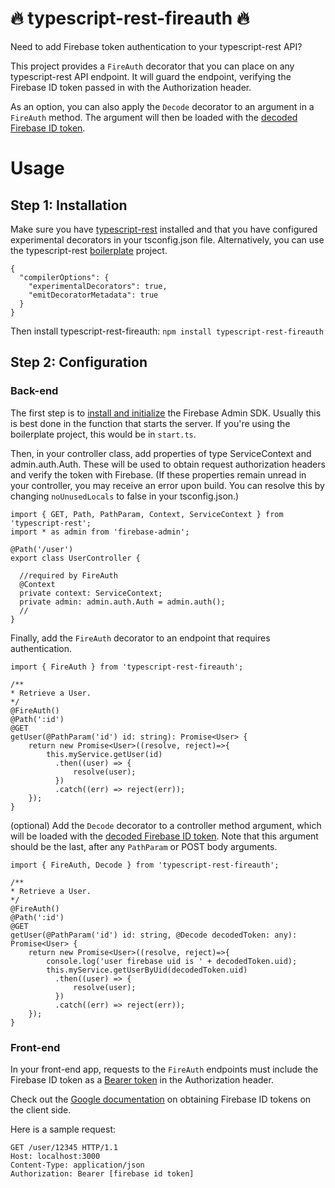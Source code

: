 # :fire: typescript-rest-fireauth :fire:
Need to add Firebase token authentication to your typescript-rest API?

This project provides a `FireAuth` decorator that you can place on any typescript-rest API endpoint. It will guard the endpoint, verifying the Firebase ID token passed in with the Authorization header.

As an option, you can also apply the `Decode` decorator to an argument in a `FireAuth` method. The argument will then be loaded with the [decoded Firebase ID token](https://firebase.google.com/docs/reference/admin/node/admin.auth.DecodedIdToken).

# Usage

## Step 1: Installation

Make sure you have [typescript-rest](https://www.npmjs.com/package/typescript-rest) installed and that you have configured experimental decorators in your tsconfig.json file. Alternatively, you can use the typescript-rest [boilerplate](https://github.com/vrudikov/typescript-rest-boilerplate) project.
```
{
  "compilerOptions": {
    "experimentalDecorators": true,
    "emitDecoratorMetadata": true
  }
}
```

Then install typescript-rest-fireauth:
`npm install typescript-rest-fireauth`

## Step 2: Configuration

### Back-end

The first step is to [install and initialize](https://firebase.google.com/docs/admin/setup/) the Firebase Admin SDK. Usually this is best done in the function that starts the server. If you're using the boilerplate project, this would be in `start.ts`.

Then, in your controller class, add properties of type ServiceContext and admin.auth.Auth. These will be used to obtain request authorization headers and verify the token with Firebase. (If these properties remain unread in your controller, you may receive an error upon build. You can resolve this by changing `noUnusedLocals` to false in your tsconfig.json.)

  ```
  import { GET, Path, PathParam, Context, ServiceContext } from 'typescript-rest';
  import * as admin from 'firebase-admin';

  @Path('/user')
  export class UserController {

    //required by FireAuth
    @Context
    private context: ServiceContext;
    private admin: admin.auth.Auth = admin.auth();
    //
  }

  ```

Finally, add the `FireAuth` decorator to an endpoint that requires authentication.

  ```
  import { FireAuth } from 'typescript-rest-fireauth';

  /**
  * Retrieve a User.
  */
  @FireAuth()
  @Path(':id')
  @GET
  getUser(@PathParam('id') id: string): Promise<User> {
      return new Promise<User>((resolve, reject)=>{
          this.myService.getUser(id)
            .then((user) => {
                resolve(user);
            })
            .catch((err) => reject(err));
      });
  }
  ```

(optional) Add the `Decode` decorator to a controller method argument, which will be loaded with the [decoded Firebase ID token](https://firebase.google.com/docs/reference/admin/node/admin.auth.DecodedIdToken). Note that this argument should be the last, after any `PathParam` or POST body arguments.

  ```
  import { FireAuth, Decode } from 'typescript-rest-fireauth';

  /**
  * Retrieve a User.
  */
  @FireAuth()
  @Path(':id')
  @GET
  getUser(@PathParam('id') id: string, @Decode decodedToken: any): Promise<User> {
      return new Promise<User>((resolve, reject)=>{
          console.log('user firebase uid is ' + decodedToken.uid);
          this.myService.getUserByUid(decodedToken.uid)
            .then((user) => {
                resolve(user);
            })
            .catch((err) => reject(err));
      });
  }
  ```

### Front-end

In your front-end app, requests to the `FireAuth` endpoints must include the Firebase ID token as a [Bearer token](https://swagger.io/docs/specification/authentication/bearer-authentication/) in the Authorization header.

Check out the [Google documentation](https://firebase.google.com/docs/auth/admin/verify-id-tokens#retrieve_id_tokens_on_clients) on obtaining Firebase ID tokens on the client side.

Here is a sample request:

```
GET /user/12345 HTTP/1.1
Host: localhost:3000
Content-Type: application/json
Authorization: Bearer [firebase id token]
```
